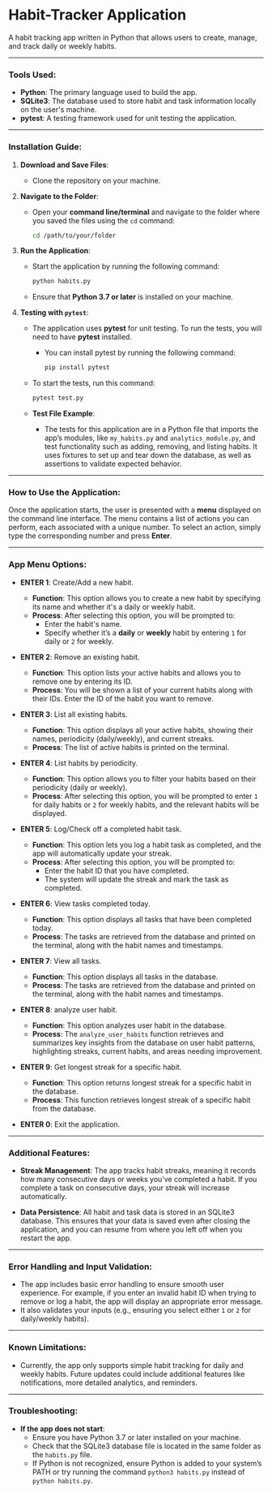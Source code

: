# **Habit-Tracker Application**

A habit tracking app written in Python that allows users to create, manage, and track daily or weekly habits.

---

### **Tools Used**:

- **Python**: The primary language used to build the app.
- **SQLite3**: The database used to store habit and task information locally on the user's machine.
- **pytest**: A testing framework used for unit testing the application.

---

### **Installation Guide**:

1. **Download and Save Files**:

   - Clone the repository on your machine.

2. **Navigate to the Folder**:

   - Open your **command line/terminal** and navigate to the folder where you saved the files using the `cd` command:
     ```bash
     cd /path/to/your/folder
     ```

3. **Run the Application**:

   - Start the application by running the following command:
     ```bash
     python habits.py
     ```
   - Ensure that **Python 3.7 or later** is installed on your machine.

4. **Testing with `pytest`**:

   - The application uses **pytest** for unit testing. To run the tests, you will need to have **pytest** installed.

     - You can install pytest by running the following command:
       ```bash
       pip install pytest
       ```

   - To start the tests, run this command:
     ```bash
     pytest test.py
     ```
   - **Test File Example**:
     - The tests for this application are in a Python file that imports the app’s modules, like `my_habits.py` and `analytics_module.py`, and test functionality such as adding, removing, and listing habits. It uses fixtures to set up and tear down the database, as well as assertions to validate expected behavior.

---

### **How to Use the Application**:

Once the application starts, the user is presented with a **menu** displayed on the command line interface. The menu contains a list of actions you can perform, each associated with a unique number. To select an action, simply type the corresponding number and press **Enter**.

---

### **App Menu Options**:

- **ENTER 1**: Create/Add a new habit.

  - **Function**: This option allows you to create a new habit by specifying its name and whether it's a daily or weekly habit.
  - **Process**: After selecting this option, you will be prompted to:
    - Enter the habit's name.
    - Specify whether it’s a **daily** or **weekly** habit by entering `1` for daily or `2` for weekly.

- **ENTER 2**: Remove an existing habit.

  - **Function**: This option lists your active habits and allows you to remove one by entering its ID.
  - **Process**: You will be shown a list of your current habits along with their IDs. Enter the ID of the habit you want to remove.

- **ENTER 3**: List all existing habits.

  - **Function**: This option displays all your active habits, showing their names, periodicity (daily/weekly), and current streaks.
  - **Process**: The list of active habits is printed on the terminal.

- **ENTER 4**: List habits by periodicity.

  - **Function**: This option allows you to filter your habits based on their periodicity (daily or weekly).
  - **Process**: After selecting this option, you will be prompted to enter `1` for daily habits or `2` for weekly habits, and the relevant habits will be displayed.

- **ENTER 5**: Log/Check off a completed habit task.

  - **Function**: This option lets you log a habit task as completed, and the app will automatically update your streak.
  - **Process**: After selecting this option, you will be prompted to:
    - Enter the habit ID that you have completed.
    - The system will update the streak and mark the task as completed.

- **ENTER 6**: View tasks completed today.

  - **Function**: This option displays all tasks that have been completed today.
  - **Process**: The tasks are retrieved from the database and printed on the terminal, along with the habit names and timestamps.

- **ENTER 7**: View all tasks.

  - **Function**: This option displays all tasks in the database.
  - **Process**: The tasks are retrieved from the database and printed on the terminal, along with the habit names and timestamps.

- **ENTER 8**: analyze user habit.

  - **Function**: This option analyzes user habit in the database.
  - **Process**: The `analyze_user_habits` function retrieves and summarizes key insights from the database on user habit patterns, highlighting streaks, current habits, and areas needing improvement.

- **ENTER 9**: Get longest streak for a specific habit.

  - **Function**: This option returns longest streak for a specific habit in the database.
  - **Process**: This function retrieves longest streak of a specific habit from the database.

- **ENTER 0**: Exit the application.

---

### **Additional Features**:

- **Streak Management**: The app tracks habit streaks, meaning it records how many consecutive days or weeks you’ve completed a habit. If you complete a task on consecutive days, your streak will increase automatically.

- **Data Persistence**: All habit and task data is stored in an SQLite3 database. This ensures that your data is saved even after closing the application, and you can resume from where you left off when you restart the app.

---

### **Error Handling and Input Validation**:

- The app includes basic error handling to ensure smooth user experience. For example, if you enter an invalid habit ID when trying to remove or log a habit, the app will display an appropriate error message.
- It also validates your inputs (e.g., ensuring you select either `1` or `2` for daily/weekly habits).

---

### **Known Limitations**:

- Currently, the app only supports simple habit tracking for daily and weekly habits. Future updates could include additional features like notifications, more detailed analytics, and reminders.

---

### **Troubleshooting**:

- **If the app does not start**:
  - Ensure you have Python 3.7 or later installed on your machine.
  - Check that the SQLite3 database file is located in the same folder as the `habits.py` file.
  - If Python is not recognized, ensure Python is added to your system’s PATH or try running the command `python3 habits.py` instead of `python habits.py`.

